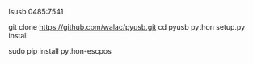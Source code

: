 
lsusb
0485:7541


git clone https://github.com/walac/pyusb.git
cd pyusb
python setup.py install

sudo pip install python-escpos
